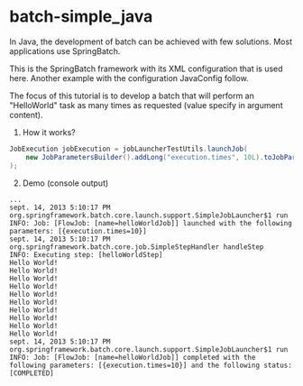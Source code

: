batch-simple_java
=============

In Java, the development of batch can be achieved with few solutions. Most applications use SpringBatch.

This is the SpringBatch framework with its XML configuration that is used here. Another example with the configuration JavaConfig follow.

The focus of this tutorial is to develop a batch that will perform an "HelloWorld" task as many times as requested (value specify in argument content).

1. How it works?
```java
JobExecution jobExecution = jobLauncherTestUtils.launchJob(
    new JobParametersBuilder().addLong("execution.times", 10L).toJobParameters()  // exec 10 times
);
```
2. Demo (console output)
```
...
sept. 14, 2013 5:10:17 PM org.springframework.batch.core.launch.support.SimpleJobLauncher$1 run
INFO: Job: [FlowJob: [name=helloWorldJob]] launched with the following parameters: [{execution.times=10}]
sept. 14, 2013 5:10:17 PM org.springframework.batch.core.job.SimpleStepHandler handleStep
INFO: Executing step: [helloWorldStep]
Hello World!
Hello World!
Hello World!
Hello World!
Hello World!
Hello World!
Hello World!
Hello World!
Hello World!
Hello World!
sept. 14, 2013 5:10:17 PM org.springframework.batch.core.launch.support.SimpleJobLauncher$1 run
INFO: Job: [FlowJob: [name=helloWorldJob]] completed with the following parameters: [{execution.times=10}] and the following status: [COMPLETED]
```
